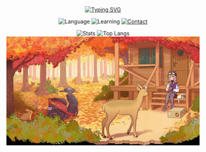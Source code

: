 <div align="center">
</div>

<div align="center">
  <a href="https://git.io/typing-svg">
    <img 
      src="https://readme-typing-svg.herokuapp.com?font=Misans&weight=4&duration=1000&pause=3000&color=75F72E&center=true&vCenter=true&width=145&lines=std%3A%3Aenable_if"
      alt="Typing SVG" />
    </a>
  </a>
  <p>
    <img src="https://img.shields.io/badge/language-C++-blue.svg" alt="Language">
    <img src="https://img.shields.io/badge/learning-C++-green.svg" alt="Learning">
    <a href="mailto:contact@singl.top">
      <img 
        src="https://img.shields.io/badge/contact-contact@singl.top-lightgrey.svg" 
        alt="Contact"\>
      </a>
  </p>
</div>

<p align="center">
  <img src="https://github-readme-stats.vercel.app/api?username=enable-if&show_icons=true" alt="Stats" width="400" />
  <img src="https://github-readme-stats.vercel.app/api/top-langs/?username=enable-if" alt="Top Langs" width="320" />
  <img src="images/background.jpg" alt="background" width="850px">
</p>
